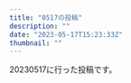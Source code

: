 ```yaml
---
title: "0517の投稿"
description: ""
date: "2023-05-17T15:23:33Z"
thumbnail: ""
---
```

20230517に行った投稿です。
<!--more-->
